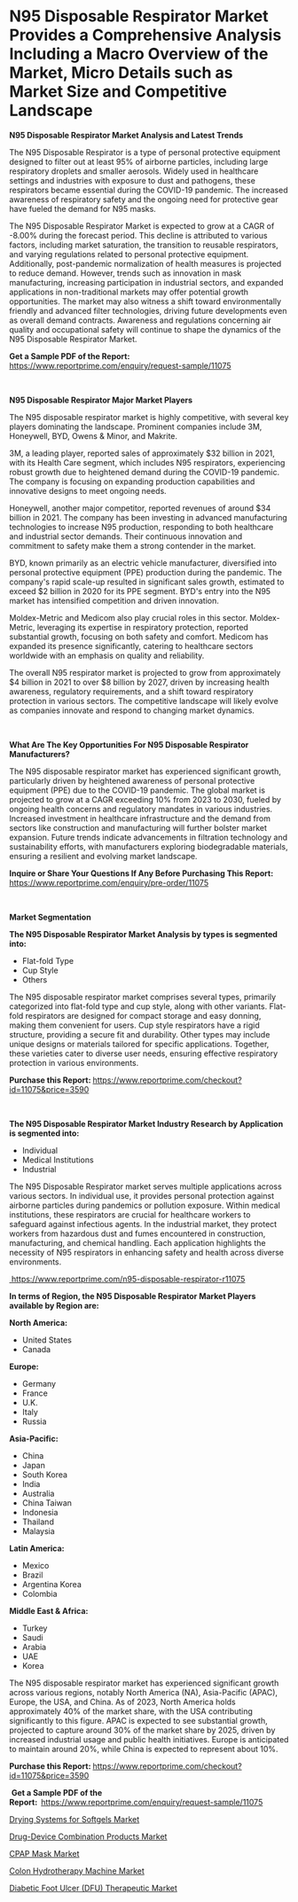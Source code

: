 <p><h1>N95 Disposable Respirator Market Provides a Comprehensive Analysis Including a Macro Overview of the Market, Micro Details such as Market Size and Competitive Landscape</h1></p><p><strong>N95 Disposable Respirator Market Analysis and Latest Trends</strong></p>
<p><p>The N95 Disposable Respirator is a type of personal protective equipment designed to filter out at least 95% of airborne particles, including large respiratory droplets and smaller aerosols. Widely used in healthcare settings and industries with exposure to dust and pathogens, these respirators became essential during the COVID-19 pandemic. The increased awareness of respiratory safety and the ongoing need for protective gear have fueled the demand for N95 masks.</p><p>The N95 Disposable Respirator Market is expected to grow at a CAGR of -8.00% during the forecast period. This decline is attributed to various factors, including market saturation, the transition to reusable respirators, and varying regulations related to personal protective equipment. Additionally, post-pandemic normalization of health measures is projected to reduce demand. However, trends such as innovation in mask manufacturing, increasing participation in industrial sectors, and expanded applications in non-traditional markets may offer potential growth opportunities. The market may also witness a shift toward environmentally friendly and advanced filter technologies, driving future developments even as overall demand contracts. Awareness and regulations concerning air quality and occupational safety will continue to shape the dynamics of the N95 Disposable Respirator Market.</p></p>
<p><strong>Get a Sample PDF of the Report:&nbsp;</strong> <a href="https://www.reportprime.com/enquiry/request-sample/11075?utm_campaign=1895&utm_medium=2&utm_source=Github&utm_content=ia&utm_term=20032025&utm_id=n95-disposable-respirator">https://www.reportprime.com/enquiry/request-sample/11075</a></p>
<p>&nbsp;</p>
<p><strong>N95 Disposable Respirator Major Market Players</strong></p>
<p><p>The N95 disposable respirator market is highly competitive, with several key players dominating the landscape. Prominent companies include 3M, Honeywell, BYD, Owens & Minor, and Makrite.</p><p>3M, a leading player, reported sales of approximately $32 billion in 2021, with its Health Care segment, which includes N95 respirators, experiencing robust growth due to heightened demand during the COVID-19 pandemic. The company is focusing on expanding production capabilities and innovative designs to meet ongoing needs.</p><p>Honeywell, another major competitor, reported revenues of around $34 billion in 2021. The company has been investing in advanced manufacturing technologies to increase N95 production, responding to both healthcare and industrial sector demands. Their continuous innovation and commitment to safety make them a strong contender in the market.</p><p>BYD, known primarily as an electric vehicle manufacturer, diversified into personal protective equipment (PPE) production during the pandemic. The company's rapid scale-up resulted in significant sales growth, estimated to exceed $2 billion in 2020 for its PPE segment. BYD's entry into the N95 market has intensified competition and driven innovation.</p><p>Moldex-Metric and Medicom also play crucial roles in this sector. Moldex-Metric, leveraging its expertise in respiratory protection, reported substantial growth, focusing on both safety and comfort. Medicom has expanded its presence significantly, catering to healthcare sectors worldwide with an emphasis on quality and reliability.</p><p>The overall N95 respirator market is projected to grow from approximately $4 billion in 2021 to over $8 billion by 2027, driven by increasing health awareness, regulatory requirements, and a shift toward respiratory protection in various sectors. The competitive landscape will likely evolve as companies innovate and respond to changing market dynamics.</p></p>
<p>&nbsp;</p>
<p><strong>What Are The Key Opportunities For N95 Disposable Respirator Manufacturers?</strong></p>
<p><p>The N95 disposable respirator market has experienced significant growth, particularly driven by heightened awareness of personal protective equipment (PPE) due to the COVID-19 pandemic. The global market is projected to grow at a CAGR exceeding 10% from 2023 to 2030, fueled by ongoing health concerns and regulatory mandates in various industries. Increased investment in healthcare infrastructure and the demand from sectors like construction and manufacturing will further bolster market expansion. Future trends indicate advancements in filtration technology and sustainability efforts, with manufacturers exploring biodegradable materials, ensuring a resilient and evolving market landscape.</p></p>
<p><strong>Inquire or Share Your Questions If Any Before Purchasing This Report:</strong> <a href="https://www.reportprime.com/enquiry/pre-order/11075?utm_campaign=1895&utm_medium=2&utm_source=Github&utm_content=ia&utm_term=20032025&utm_id=n95-disposable-respirator">https://www.reportprime.com/enquiry/pre-order/11075</a></p>
<p>&nbsp;</p>
<p><strong>Market Segmentation</strong></p>
<p><strong>The N95 Disposable Respirator Market Analysis by types is segmented into:</strong></p>
<p><ul><li>Flat-fold Type</li><li>Cup Style</li><li>Others</li></ul></p>
<p><p>The N95 disposable respirator market comprises several types, primarily categorized into flat-fold type and cup style, along with other variants. Flat-fold respirators are designed for compact storage and easy donning, making them convenient for users. Cup style respirators have a rigid structure, providing a secure fit and durability. Other types may include unique designs or materials tailored for specific applications. Together, these varieties cater to diverse user needs, ensuring effective respiratory protection in various environments.</p></p>
<p><strong>Purchase this Report:&nbsp;</strong><a href="https://www.reportprime.com/checkout?id=11075&price=3590&utm_campaign=1895&utm_medium=2&utm_source=Github&utm_content=ia&utm_term=20032025&utm_id=n95-disposable-respirator">https://www.reportprime.com/checkout?id=11075&price=3590</a></p>
<p>&nbsp;</p>
<p><strong>The N95 Disposable Respirator Market Industry Research by Application is segmented into:</strong></p>
<p><ul><li>Individual</li><li>Medical Institutions</li><li>Industrial</li></ul></p>
<p><p>The N95 Disposable Respirator market serves multiple applications across various sectors. In individual use, it provides personal protection against airborne particles during pandemics or pollution exposure. Within medical institutions, these respirators are crucial for healthcare workers to safeguard against infectious agents. In the industrial market, they protect workers from hazardous dust and fumes encountered in construction, manufacturing, and chemical handling. Each application highlights the necessity of N95 respirators in enhancing safety and health across diverse environments.</p></p>
<p><a href="https://www.reportprime.com/n95-disposable-respirator-r11075?utm_campaign=1895&utm_medium=2&utm_source=Github&utm_content=ia&utm_term=20032025&utm_id=n95-disposable-respirator">&nbsp;https://www.reportprime.com/n95-disposable-respirator-r11075</a></p>
<p><strong>In terms of Region, the N95 Disposable Respirator Market Players available by Region are:</strong></p>
<p>
    <p> <strong> North America: </strong>
        <ul>
            <li>United States</li>
            <li>Canada</li>
        </ul>
        </p> 
    <p> <strong> Europe: </strong>
        <ul>
            <li>Germany</li>
            <li>France</li>
            <li>U.K.</li>
            <li>Italy</li>
            <li>Russia</li>
        </ul>
        </p> 
    <p> <strong> Asia-Pacific: </strong>
        <ul>
            <li>China</li>
            <li>Japan</li>
            <li>South Korea</li>
            <li>India</li>
            <li>Australia</li>
            <li>China Taiwan</li>
            <li>Indonesia</li>
            <li>Thailand</li>
            <li>Malaysia</li>
        </ul>
        </p> 
    <p> <strong> Latin America: </strong>
        <ul>
            <li>Mexico</li>
            <li>Brazil</li>
            <li>Argentina Korea</li>
            <li>Colombia</li>
        </ul>
        </p> 
    <p> <strong> Middle East & Africa: </strong>
        <ul>
            <li>Turkey</li>
            <li>Saudi</li>
            <li>Arabia</li>
            <li>UAE</li>
            <li>Korea</li>
        </ul>
    </p>
    </p>
<p><p>The N95 disposable respirator market has experienced significant growth across various regions, notably North America (NA), Asia-Pacific (APAC), Europe, the USA, and China. As of 2023, North America holds approximately 40% of the market share, with the USA contributing significantly to this figure. APAC is expected to see substantial growth, projected to capture around 30% of the market share by 2025, driven by increased industrial usage and public health initiatives. Europe is anticipated to maintain around 20%, while China is expected to represent about 10%.</p></p>
<p><strong>Purchase this Report: </strong><a href="https://www.reportprime.com/checkout?id=11075&price=3590&utm_campaign=1895&utm_medium=2&utm_source=Github&utm_content=ia&utm_term=20032025&utm_id=n95-disposable-respirator">https://www.reportprime.com/checkout?id=11075&price=3590</a></p>
<p>&nbsp;<strong>Get a Sample PDF of the Report:&nbsp;&nbsp;</strong><a href="https://www.reportprime.com/enquiry/request-sample/11075?utm_campaign=1895&utm_medium=2&utm_source=Github&utm_content=ia&utm_term=20032025&utm_id=n95-disposable-respirator">https://www.reportprime.com/enquiry/request-sample/11075</a></p>
<p><strong></strong></p>
<p><p><a href="https://github.com/jemalapoilly/Market-Research-Report-List-1/blob/main/drying-systems-for-softgels-market.md?utm_campaign=1895&utm_medium=2&utm_source=Github&utm_content=ia&utm_term=20032025&utm_id=n95-disposable-respirator">Drying Systems for Softgels Market</a></p><p><a href="https://github.com/shapurforouz/Market-Research-Report-List-1/blob/main/drug-device-combination-products-market.md?utm_campaign=1895&utm_medium=2&utm_source=Github&utm_content=ia&utm_term=20032025&utm_id=n95-disposable-respirator">Drug-Device Combination Products Market</a></p><p><a href="https://github.com/klinzenisaa/Market-Research-Report-List-1/blob/main/cpap-mask-market.md?utm_campaign=1895&utm_medium=2&utm_source=Github&utm_content=ia&utm_term=20032025&utm_id=n95-disposable-respirator">CPAP Mask Market</a></p><p><a href="https://github.com/prumrupear/Market-Research-Report-List-1/blob/main/colon-hydrotherapy-machine-market.md?utm_campaign=1895&utm_medium=2&utm_source=Github&utm_content=ia&utm_term=20032025&utm_id=n95-disposable-respirator">Colon Hydrotherapy Machine Market</a></p><p><a href="https://github.com/siriyagayo/Market-Research-Report-List-1/blob/main/diabetic-foot-ulcer-dfu-therapeutic-market.md?utm_campaign=1895&utm_medium=2&utm_source=Github&utm_content=ia&utm_term=20032025&utm_id=n95-disposable-respirator">Diabetic Foot Ulcer (DFU) Therapeutic Market</a></p></p>